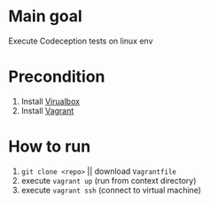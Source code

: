 # Main goal
Execute Codeception tests on linux env

# Precondition
1. Install [Virualbox](https://www.virtualbox.org/wiki/Downloads)
2. Install [Vagrant](https://www.vagrantup.com/downloads.html)

# How to run
1. `git clone <repo>` || download `Vagrantfile`
2. execute `vagrant up` (run from context directory)
3. execute `vagrant ssh` (connect to virtual machine)
